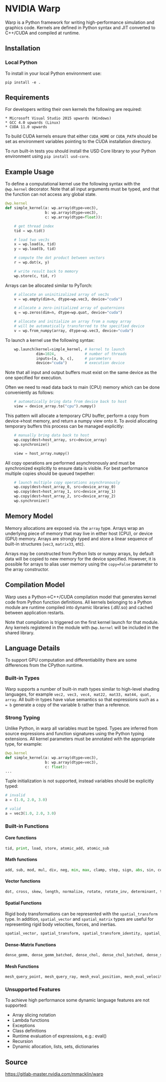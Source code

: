 # NVIDIA Warp

Warp is a Python framework for writing high-performance simulation and graphics code. Kernels are defined in Python syntax and JIT converted to C++/CUDA and compiled at runtime.

##  Installation

### Local Python

To install in your local Python environment use:

    pip install -e .


## Requirements

For developers writing their own kernels the following are required:

    * Microsoft Visual Studio 2015 upwards (Windows)
    * GCC 4.0 upwards (Linux)
    * CUDA 11.0 upwards

To build CUDA kernels ensure that either `CUDA_HOME` or `CUDA_PATH` should be set as environment variables pointing to the CUDA installation directory.

To run built-in tests you should install the USD Core library to your Python environment using `pip install usd-core`.

## Example Usage

To define a computational kernel use the following syntax with the `@wp.kernel` decorator. Note that all input arguments must be typed, and that the function can not access any global state.

```python
@wp.kernel
def simple_kernel(a: wp.array(dtype=vec3),
                  b: wp.array(dtype=vec3),
                  c: wp.array(dtype=float)):

    # get thread index
    tid = wp.tid()

    # load two vec3s
    x = wp.load(a, tid)
    y = wp.load(b, tid)

    # compute the dot product between vectors
    r = wp.dot(x, y)

    # write result back to memory
    wp.store(c, tid, r)
```

Arrays can be allocated similar to PyTorch:

```python
    # allocate an uninitizalized array of vec3s
    v = wp.empty(dim=n, dtype=wp.vec3, device="cuda")

    # allocate a zero-initialized array of quaternions    
    q = wp.zeros(dim=n, dtype=wp.quat, device="cuda")

    # allocate and initialize an array from a numpy array
    # will be automatically transferred to the specified device
    v = wp.from_numpy(array, dtype=wp.vec3, device="cuda")
```

To launch a kernel use the following syntax:

```python
    wp.launch(kernel=simple_kernel, # kernel to launch
              dim=1024,             # number of threads
              inputs=[a, b, c],     # parameters
              device="cuda")        # execution device

```

Note that all input and output buffers must exist on the same device as the one specified for execution.

Often we need to read data back to main (CPU) memory which can be done conveniently as follows:

```python
    # automatically bring data from device back to host
    view = device_array.to("cpu").numpy()
```

This pattern will allocate a temporary CPU buffer, perform a copy from device->host memory, and return a numpy view onto it. To avoid allocating temporary buffers this process can be managed explicitly:

```python
    # manually bring data back to host
    wp.copy(dest=host_array, src=device_array)
    wp.synchronize()

    view = host_array.numpy()
```

All copy operations are performed asynchronously and must be synchronized explicitly to ensure data is visible. For best performance multiple copies should be queued twpether:

```python
    # launch multiple copy operations asynchronously
    wp.copy(dest=host_array_0, src=device_array_0)
    wp.copy(dest=host_array_1, src=device_array_1)
    wp.copy(dest=host_array_2, src=device_array_2)
    wp.synchronize()
```

## Memory Model

Memory allocations are exposed via. the `array` type. Arrays wrap an underlying piece of memory that may live in either host (CPU), or device (GPU) memory. Arrays are strongly typed and store a linear sequence of built-in structures (`vec3`, `matrix33`, etc).

Arrays may be constructed from Python lists or numpy arrays, by default data will be copied to new memory for the device specified. However, it is possible for arrays to alias user memory using the `copy=False` parameter to the array constructor.

## Compilation Model

Warp uses a Python->C++/CUDA compilation model that generates kernel code from Python function definitions. All kernels belonging to a Python module are runtime compiled into dynamic libraries (.dll/.so) and cached between application restarts.

Note that compilation is triggered on the first kernel launch for that module. Any kernels registered in the module with `@wp.kernel` will be included in the shared library.

## Language Details

To support GPU computation and differentiability there are some differences from the CPython runtime.

### Built-in Types

Warp supports a number of built-in math types similar to high-level shading languages, for example `vec2, vec3, vec4, mat22, mat33, mat44, quat, array`. All built-in types have value semantics so that expressions such as `a = b` generate a copy of the variable b rather than a reference.

### Strong Typing

Unlike Python, in warp all variables must be typed. Types are inferred from source expressions and function signatures using the Python typing extensions. All kernel parameters must be annotated with the appropriate type, for example:

```python
@wp.kernel
def simple_kernel(a: wp.array(dtype=vec3),
                  b: wp.array(dtype=vec3),
                  c: float):
...
```

Tuple initialization is not supported, instead variables should be explicitly typed:

```python
# invalid
a = (1.0, 2.0, 3.0)        

# valid
a = vec3(1.0, 2.0, 3.0) 
```
### Built-in Functions

#### Core functions

```python
tid, print, load, store, atomic_add, atomic_sub
```

#### Math functions

```python
add, sub, mod, mul, div, neg, min, max, clamp, step, sign, abs, sin, cos, acos, sqrt, select
```

#### Vector functions

```python
dot, cross, skew, length, normalize, rotate, rotate_inv, determinant, transpose, vec3, quat, quat_identity, quat_from_axis_angle, mat22, mat33, mat44, transform_point, transform_vector, inverse
```

#### Spatial Functions

Rigid body transformations can be represented with the `spatial_transform` type. In addition, `spatial_vector` and `spatial_matrix` types are useful for representing rigid body velocities, forces, and inertias.

```python
spatial_vector, spatial_transform, spatial_transform_identity, spatial_transform_get_translation, spatial_transform_get_rotation, spatial_transform_multiply, spatial_adjoint, spatial_dot, spatial_cross, spatial_cross_dual, spatial_transform_point, spatial_transform_vector, spatial_top, spatial_bottom, spatial_jacobian, spatial_mass
```

#### Dense-Matrix Functions

```python
dense_gemm, dense_gemm_batched, dense_chol, dense_chol_batched, dense_subs, dense_solve, dense_solve_batched
```

#### Mesh Functions

```python
mesh_query_point, mesh_query_ray, mesh_eval_position, mesh_eval_velocity
```

### Unsupported Features

To achieve high performance some dynamic language features are not supported:

* Array slicing notation
* Lambda functions
* Exceptions
* Class definitions
* Runtime evaluation of expressions, e.g.: eval()
* Recursion
* Dynamic allocation, lists, sets, dictionaries

## Source

https://gitlab-master.nvidia.com/mmacklin/warp


